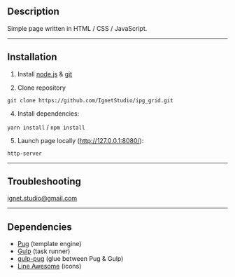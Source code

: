 ## Description

Simple page written in HTML / CSS / JavaScript.

---

## Installation

1. Install [node.js](https://nodejs.org/en/) & [git](https://git-scm.com/)

2. Clone repository

`git clone https://github.com/IgnetStudio/ipg_grid.git`

4. Install dependencies:

`yarn install` / `npm install`

5. Launch page locally (http://127.0.0.1:8080/):

`http-server`

---

## Troubleshooting

ignet.studio@gmail.com

---

## Dependencies

- [Pug](https://pugjs.org) (template engine)
- [Gulp](https://gulpjs.com/) (task runner)
- [gulp-pug](https://www.npmjs.com/package/gulp-pug) (glue between Pug & Gulp)
- [Line Awesome](https://icons8.com/line-awesome) (icons)
